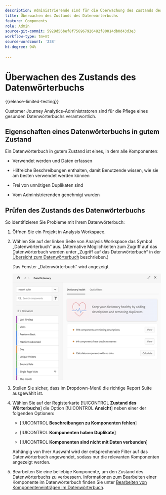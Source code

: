 ```yaml
---
description: Administrierende sind für die Überwachung des Zustands des Datenwörterbuchs zuständig. Dazu gehört auch, ob Komponenten Daten erfassen, genehmigt worden sind, Beschreibungen enthalten und frei von Duplikaten sind.
title: Überwachen des Zustands des Datenwörterbuchs
feature: Components
role: Admin
source-git-commit: 5929d56bef8f756967926482f80014db0d43d3e3
workflow-type: tm+mt
source-wordcount: '238'
ht-degree: 94%

---
```


# Überwachen des Zustands des Datenwörterbuchs

{{release-limited-testing}}

Customer Journey Analytics-Administratoren sind für die Pflege eines gesunden Datenwörterbuchs verantwortlich.

## Eigenschaften eines Datenwörterbuchs in gutem Zustand

Ein Datenwörterbuch in gutem Zustand ist eines, in dem alle Komponenten:

* Verwendet werden und Daten erfassen

* Hilfreiche Beschreibungen enthalten, damit Benutzende wissen, wie sie am besten verwendet werden können

* Frei von unnötigen Duplikaten sind

* Vom Administrierenden genehmigt wurden

## Prüfen des Zustands des Datenwörterbuchs

So identifizieren Sie Probleme mit Ihrem Datenwörterbuch:

1. Öffnen Sie ein Projekt in Analysis Workspace.

1. Wählen Sie auf der linken Seite von Analysis Workspace das Symbol „Datenwörterbuch“ aus. (Alternative Möglichkeiten zum Zugriff auf das Datenwörterbuch werden unter „Zugriff auf das Datenwörterbuch“ in der [Übersicht zum Datenwörterbuch](/help/components/data-dictionary/data-dictionary-overview.md) beschrieben.)

   Das Fenster „Datenwörterbuch“ wird angezeigt.

   ![Administratoransicht des Datenwörterbuchs](assets/data-dictionary-admin.png)

1. Stellen Sie sicher, dass im Dropdown-Menü die richtige Report Suite ausgewählt ist.

1. Wählen Sie auf der Registerkarte [!UICONTROL **Zustand des Wörterbuchs**] die Option [!UICONTROL **Ansicht**] neben einer der folgenden Optionen:

   * [!UICONTROL **Beschreibungen zu Komponenten fehlen**]

   * [!UICONTROL **Komponenten haben Duplikate**]

   * [!UICONTROL **Komponenten sind nicht mit Daten verbunden**]

   Abhängig von Ihrer Auswahl wird der entsprechende Filter auf das Datenwörterbuch angewendet, sodass nur die relevanten Komponenten angezeigt werden.

1. Bearbeiten Sie eine beliebige Komponente, um den Zustand des Datenwörterbuchs zu verbessern. Informationen zum Bearbeiten einer Komponente im Datenwörterbuch finden Sie unter [Bearbeiten von Komponenteneinträgen im Datenwörterbuch](/help/components/data-dictionary/edit-entries-data-dictionary.md).